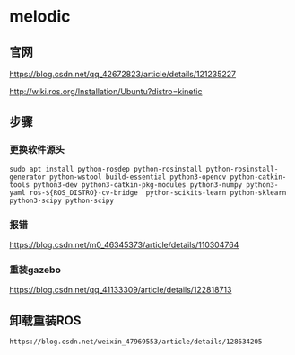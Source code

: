 # melodic

## 官网

https://blog.csdn.net/qq_42672823/article/details/121235227

http://wiki.ros.org/Installation/Ubuntu?distro=kinetic

## 步骤

### 更换软件源头

```
sudo apt install python-rosdep python-rosinstall python-rosinstall-generator python-wstool build-essential python3-opencv python-catkin-tools python3-dev python3-catkin-pkg-modules python3-numpy python3-yaml ros-${ROS_DISTRO}-cv-bridge  python-scikits-learn python-sklearn python3-scipy python-scipy
```

### 报错

https://blog.csdn.net/m0_46345373/article/details/110304764

### 重装gazebo

https://blog.csdn.net/qq_41133309/article/details/122818713

## 卸载重装ROS

```html
https://blog.csdn.net/weixin_47969553/article/details/128634205
```

